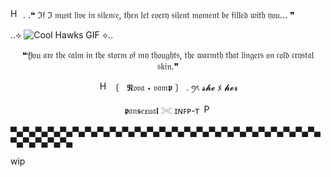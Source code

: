<img src="https://media.discordapp.net/attachments/1330626638530220085/1377658895039725588/HeartPlanet.gif?ex=6839c454&is=683872d4&hm=1156d0695eb144c73e6ac9012500cc9cdde5fb77f3a3b663839984cf70617ae0&=" alt="Heart Planet" width="16" height="16" />
 . .❝ ℑ𝔣 ℑ 𝔪𝔲𝔰𝔱 𝔩𝔦𝔳𝔢 𝔦𝔫 𝔰𝔦𝔩𝔢𝔫𝔠𝔢, 𝔱𝔥𝔢𝔫 𝔩𝔢𝔱 𝔢𝔳𝔢𝔯𝔶 𝔰𝔦𝔩𝔢𝔫𝔱 𝔪𝔬𝔪𝔢𝔫𝔱 𝔟𝔢 𝔣𝔦𝔩𝔩𝔢𝔡 𝔴𝔦𝔱𝔥 𝔶𝔬𝔲... ❞

..⟡ ![Cool Hawks GIF](https://64.media.tumblr.com/ababd2455ac013aed9804e03ea4608bf/f64a225bd3bfe041-dd/s640x960/a9d41e739ad65d85493800aa6fb7f7672d89afd5.gif) ⟡..

<p align="center">❝𝔜𝔬𝔲 𝔞𝔯𝔢 𝔱𝔥𝔢 𝔠𝔞𝔩𝔪 𝔦𝔫 𝔱𝔥𝔢 𝔰𝔱𝔬𝔯𝔪 𝔬𝔣 𝔪𝔶 𝔱𝔥𝔬𝔲𝔤𝔥𝔱𝔰, 𝔱𝔥𝔢 𝔴𝔞𝔯𝔪𝔱𝔥 𝔱𝔥𝔞𝔱 𝔩𝔦𝔫𝔤𝔢𝔯𝔰 𝔬𝔫 𝔠𝔬𝔩𝔡 𝔠𝔯𝔶𝔰𝔱𝔞𝔩 𝔰𝔨𝔦𝔫.❞

<p align="center">   <img src="https://media.discordapp.net/attachments/1330626638530220085/1377658895039725588/HeartPlanet.gif?ex=6839c454&is=683872d4&hm=1156d0695eb144c73e6ac9012500cc9cdde5fb77f3a3b663839984cf70617ae0&=" alt="Heart Planet" width="16" height="16" />
〔 󠀠 󠀠 𝕹𝔬𝔳𝔞 ⋆ 𝔳𝔞𝔪𝖕   󠁩〕 . ꪆৎ  𝓼𝓱𝓮 ﾒ 𝓱𝓮𝓻   

<p align="center"> 𝖕𝔞𝔫𝖘𝔢𝔵𝔲𝔞𝖑 𓏵 ɪɴꜰᴘ-ᴛ <img src="https://media.discordapp.net/attachments/1330626638530220085/1377661941010534400/purple.gif?ex=6839c72a&is=683875aa&hm=c00c9218c05acbd36c963e27a0b1191903d291550db298bd3b5a7e0afa779247&=" alt="Purple GIF" width="16" height="16" />

▀▄▀▄▀▄▀▄▀▄▀▄▀▄▀▄▀▄▀▄▀▄▀▄▀▄▀▄▀▄▀▄▀▄▀▄▀▄▀▄▀▄▀▄▀▄▀▄▀▄▀▄▀▄▀▄▀▄▀▄


wip


